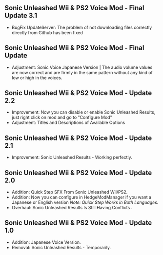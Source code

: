 ## Sonic Unleashed Wii & PS2 Voice Mod - Final Update 3.1

- BugFix UpdateServer: The problem of not downloading files correctly directly from Github has been fixed


## Sonic Unleashed Wii & PS2 Voice Mod - Final Update

- Adjustment: Sonic Voice Japanese Version | The audio volume values ​​are now correct and are firmly in the same pattern without any kind of low or high in the voices.


## Sonic Unleashed Wii & PS2 Voice Mod - Update 2.2

- Improvement: Now you can disable or enable Sonic Unleashed Results, just right click on mod and go to "Configure Mod"
- Adjustment: Titles and Descriptions of Available Options


## Sonic Unleashed Wii & PS2 Voice Mod - Update 2.1

- Improvement: Sonic Unleashed Results - Working perfectly.


## Sonic Unleashed Wii & PS2 Voice Mod - Update 2.0

- Addition: Quick Step SFX From Sonic Unleashed Wii/PS2.
- Addition: Now you can configure in HedgeModManager if you want a Japanese or English version *Note: Quick Step Works in Both Languages.*
- Overhaul: Sonic Unleashed Results Is Still Having Conflicts .


## Sonic Unleashed Wii & PS2 Voice Mod - Update 1.0

- Addition: Japanese Voice Version.
- Removal: Sonic Unleashed Results - Temporarily.
